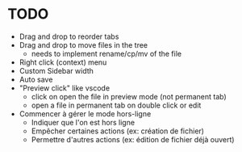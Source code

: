 # TODO

- Drag and drop to reorder tabs
- Drag and drop to move files in the tree
  - needs to implement rename/cp/mv of the file
- Right click (context) menu
- Custom Sidebar width
- Auto save
- "Preview click" like vscode
  - click on open the file in preview mode (not permanent tab)
  - open a file in permanent tab on double click or edit
- Commencer à gérer le mode hors-ligne
  - Indiquer que l'on est hors ligne
  - Empêcher certaines actions (ex: création de fichier)
  - Permettre d'autres actions (ex: édition de fichier déjà ouvert)